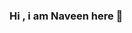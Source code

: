 ### Hi , i am Naveen here 👋

<!--
**naveen-dwivedi-7/naveen-dwivedi-7** is a ✨ _special_ ✨ repository because its `README.md` (this file) appears on your GitHub profile.

Here are some ideas to get you started:

- 🔭 A Problem Solver 
- 🌱 I love problem solving using c++
- 👯 I’m  currently  learning & working on cutting edge technologies
- 🤔 Interested Technologies - in  IOT , ML and Web Development
- 💬 Programming languages  -C , C++, Python , Java, php
- 📫 How to reach me: ...
- 😄 
- ⚡ Fun fact: 

[![Anurag's GitHub stats](https://github-readme-stats.vercel.app/api?username=anuraghazra)](https://github.com/anuraghazra/github-readme-stats)
-  Projects- 1.Diabetes Risk Predictor Web Application
             2.E- Commerce Ledger
             3.Basic Projects -IOT & Robotics 
  ![<Badge Name>](https://img.shields.io/badge/<Badge Text>-<Background Color>?style=for-the-badge&logo=<Icon Name>&logoColor=<Logo Color>)           
-->  
